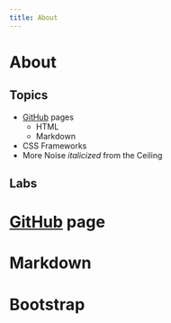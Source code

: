 ```yaml
---
title: About
---
```


# About

## Topics

* [GitHub](http://github.com) pages
	* HTML
	* Markdown
* CSS Frameworks
* More Noise _italicized_ from the Ceiling

## Labs
# [GitHub](http://github.com) page
# Markdown
# Bootstrap